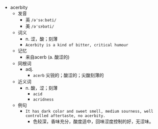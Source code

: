 - acerbity
  - 发音
    - 英 `/ə'səːbəti/`
    - 美 `/ə'sɝbəti/`
  - 词义
    - n. 涩，酸；刻薄
    - `Acerbity is a kind of bitter, critical humour`
  - 记忆
    - 来自acerb (a. 酸涩的)
  - 同根词
    - adj.
      - `acerb` 尖锐的；酸涩的；尖酸刻薄的
  - 近义词
    - n. 酸，涩；刻薄
      - `acid`
      - `acridness`
  - 例句
    - `It has dark color and sweet smell, medium sourness, well controlled aftertaste, no acerbity.`
      - 色较深，香味充分，酸度适中，回味涩度控制的好，无涩味。

